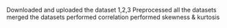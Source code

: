 Downloaded and uploaded the dataset 1,2,3 Preprocessed all the datasets merged the 
datasets performed correlation performed skewness & kurtosis
